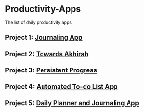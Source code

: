 # Productivity-Apps
The list of daily productivity apps:

## Project 1: [Journaling App](https://github.com/Gardashaliyeva/Journaling-App)
## Project 2: [Towards Akhirah](https://github.com/Gardashaliyeva/Towards-Akhirah)
## Project 3: [Persistent Progress](https://github.com/Gardashaliyeva/Persistent-Progress)
## Project 4: [Automated To-do List App](https://github.com/Gardashaliyeva/Automated-To-do-List-App)
## Project 5: [Daily Planner and Journaling App](https://github.com/Gardashaliyeva/Daily-Planner-and-Journaling-App)

